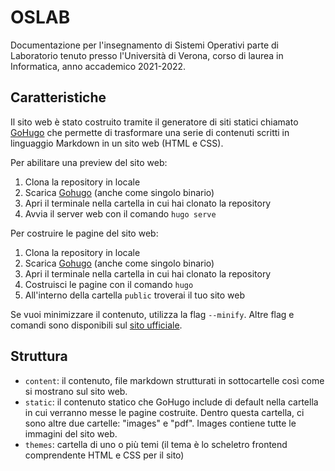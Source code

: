 # OSLAB

Documentazione per l'insegnamento di Sistemi Operativi parte di Laboratorio tenuto presso l'Università di Verona, corso di laurea in Informatica, anno accademico 2021-2022.

## Caratteristiche

Il sito web è stato costruito tramite il generatore di siti statici chiamato [GoHugo](https://gohugo.io/) che permette di trasformare una serie di contenuti scritti in linguaggio Markdown in un sito web (HTML e CSS). 

Per abilitare una preview del sito web:
1. Clona la repository in locale
2. Scarica [Gohugo](https://gohugo.io/) (anche come singolo binario)
3. Apri il terminale nella cartella in cui hai clonato la repository
4. Avvia il server web con il comando `hugo serve`

Per costruire le pagine del sito web:
1. Clona la repository in locale
2. Scarica [Gohugo](https://gohugo.io/) (anche come singolo binario)
3. Apri il terminale nella cartella in cui hai clonato la repository
4. Costruisci le pagine con il comando `hugo`
5. All'interno della cartella `public` troverai il tuo sito web

Se vuoi minimizzare il contenuto, utilizza la flag `--minify`. Altre flag e comandi sono disponibili sul [sito ufficiale](https://gohugo.io/commands/hugo/).

## Struttura

* `content`: il contenuto, file markdown strutturati in sottocartelle così come si mostrano sul sito web.
* `static`: il contenuto statico che GoHugo include di default nella cartella in cui verranno messe le pagine costruite. Dentro questa cartella, ci sono altre due cartelle: "images" e "pdf". Images contiene tutte le immagini del sito web.
* `themes`: cartella di uno o più temi (il tema è lo scheletro frontend comprendente HTML e CSS per il sito) 